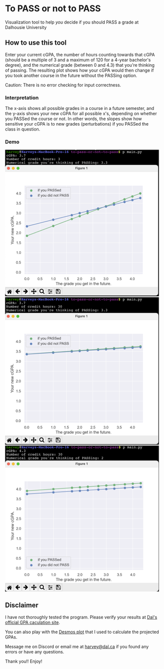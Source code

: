 # To PASS or not to PASS
Visualization tool to help *you* decide if you should PASS a grade at Dalhousie University

## How to use this tool

Enter your current cGPA, the number of hours counting towards that cGPA (should be a multiple of 3 and a maximum of 120 for a 4-year bachelor's degree), and the numerical grade (between 0 and 4.3) that you're thinking of passing. The resulting plot shows how your cGPA would then change if you took another course in the future without the PASSing option.

Caution: There is no error checking for input correctness.

### Interpretation

The x-axis shows all possible grades in a course in a future semester, and the y-axis shows your new cGPA for all possible x's, depending on whether you PASSed the course or not. In other words, the slopes show how sensitive your cGPA is to new grades (perturbations) if you PASSed the class in question.

### Demo

![alt text](https://github.com/harvey2phase/to-pass-or-not-to-pass/blob/main/demos/1.png)
![alt text](https://github.com/harvey2phase/to-pass-or-not-to-pass/blob/main/demos/2.png)
![alt text](https://github.com/harvey2phase/to-pass-or-not-to-pass/blob/main/demos/3.png)


## Disclaimer

I have not thoroughly tested the program. Please verify your results at [Dal's official GPA caculation site](https://www.dal.ca/campus_life/academic-support/grades-and-student-records/gpa-calculator.html).

You can also play with the [Desmos plot](https://www.desmos.com/calculator/tz9tp81hqi) that I used to calculate the projected GPAs.

Message me on Discord or email me at harvey@dal.ca if you found any errors or have any questions.

Thank you!! Enjoy!

